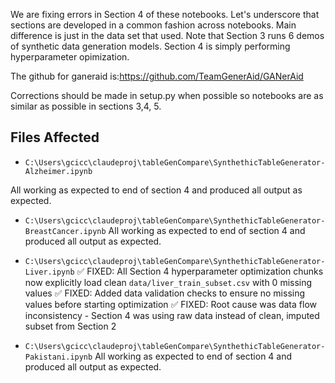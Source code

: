 
We are fixing errors in Section 4 of these notebooks. Let's underscore that sections are developed in a common fashion across notebooks.  Main difference is just in the data set that used.  Note that Section 3 runs 6 demos of synthetic data generation models. Section 4 is simply performing hyperparameter opimization.  

The github for ganeraid is:https://github.com/TeamGenerAid/GANerAid

Corrections should be made in setup.py when possible so notebooks are as similar as possible in sections 3,4, 5.

## Files Affected
- `C:\Users\gcicc\claudeproj\tableGenCompare\SynthethicTableGenerator-Alzheimer.ipynb`

All working as expected to end of section 4 and produced all output as expected. 


- `C:\Users\gcicc\claudeproj\tableGenCompare\SynthethicTableGenerator-BreastCancer.ipynb`
All working as expected to end of section 4 and produced all output as expected. 



- `C:\Users\gcicc\claudeproj\tableGenCompare\SynthethicTableGenerator-Liver.ipynb`
✅ FIXED: All Section 4 hyperparameter optimization chunks now explicitly load clean `data/liver_train_subset.csv` with 0 missing values
✅ FIXED: Added data validation checks to ensure no missing values before starting optimization
✅ FIXED: Root cause was data flow inconsistency - Section 4 was using raw data instead of clean, imputed subset from Section 2



- `C:\Users\gcicc\claudeproj\tableGenCompare\SynthethicTableGenerator-Pakistani.ipynb`
All working as expected to end of section 4 and produced all output as expected. 
